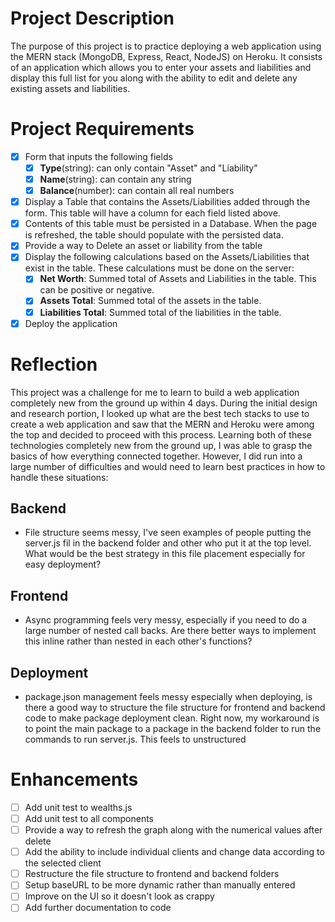 # Project Description
The purpose of this project is to practice deploying a web application using the MERN stack (MongoDB, Express, React, NodeJS) on Heroku.  It consists of an application which allows you to enter your assets and liabilities and display this full list for you along with the ability to edit and delete any existing assets and liabilities.

# Project Requirements
- [x] Form that inputs the following fields
    - [x] **Type**(string): can only contain "Asset" and "Liability"
    - [x] **Name**(string): can contain any string
    - [x] **Balance**(number): can contain all real numbers
- [x] Display a Table that contains the Assets/Liabilities added through the form. This table
will have a column for each field listed above.
- [x] Contents of this table must be persisted in a Database. When the page is refreshed, the
table should populate with the persisted data.
- [x] Provide a way to Delete an asset or liability from the table
- [x] Display the following calculations based on the Assets/Liabilities that exist in the table.
These calculations must be done on the server:
    -[x] **Net Worth**: Summed total of Assets and Liabilities in the table. This can be
positive or negative.
    -[x] **Assets Total**: Summed total of the assets in the table.
    -[x] **Liabilities Total**: Summed total of the liabilities in the table.
- [x] Deploy the application

# Reflection
This project was a challenge for me to learn to build a web application completely new from the ground up within 4 days.  During the initial design and research portion, I looked up what are the best tech stacks to use to create a web application and saw that the MERN and Heroku were among the top and decided to proceed with this process.  Learning both of these technologies completely new from the ground up, I was able to grasp the basics of how everything connected together.  However, I did run into a large number of difficulties and would need to learn best practices in how to handle these situations:

## Backend
* File structure seems messy, I've seen examples of people putting the server.js fil in the backend folder and other who put it at the top level.  What would be the best strategy in this file placement especially for easy deployment?

## Frontend
* Async programming feels very messy, especially if you need to do a large number of nested call backs.  Are there better ways to implement this inline rather than nested in each other's functions?

## Deployment
* package.json management feels messy especially when deploying, is there a good way to structure the file structure for frontend and backend code to make package deployment clean.  Right now, my workaround is to point the main package to a package in the backend folder to run the commands to run server.js.  This feels to unstructured

# Enhancements
- [ ] Add unit test to wealths.js
- [ ] Add unit test to all components
- [ ] Provide a way to refresh the graph along with the numerical values after delete
- [ ] Add the ability to include individual clients and change data according to the selected client
- [ ] Restructure the file structure to frontend and backend folders
- [ ] Setup baseURL to be more dynamic rather than manually entered
- [ ] Improve on the UI so it doesn't look as crappy
- [ ] Add further documentation to code
